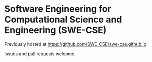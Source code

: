 # Software Engineering for Computational Science and Engineering (SWE-CSE)

Previously hosted at <https://github.com/SWE-CSE/swe-cse.github.io>

Issues and pull requests welcome.
